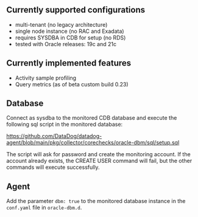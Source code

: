 Currently supported configurations
----------------------------------
- multi-tenant (no legacy architecture)
- single node instance (no RAC and Exadata)
- requires SYSDBA in CDB for setup (no RDS)
- tested with Oracle releases: 19c and 21c

Currently implemented features
------------------------------
- Activity sample profiling
- Query metrics (as of beta custom build 0.23)

Database
--------
Connect as sysdba to the monitored CDB database and execute the following sql script in the monitored database:

https://github.com/DataDog/datadog-agent/blob/main/pkg/collector/corechecks/oracle-dbm/sql/setup.sql

The script will ask for password and create the monitoring account. If the account already exists, the CREATE USER command will fail, but the other commands will execute successfully.

Agent
-----
Add the parameter `dbm: true` to the monitored database instance in the `conf.yaml` file in `oracle-dbm.d`.
